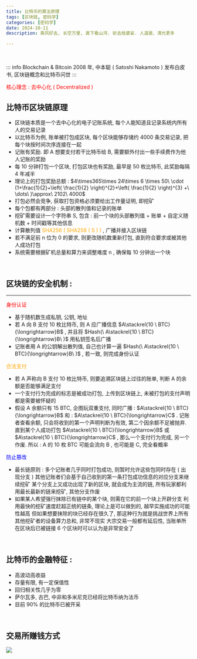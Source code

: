 ```yaml
---
title: 比特币的算法原理
tags: [区块链, 密码学]
categories: [密码学]
date: 2024-10-11
description: 乘风好去, 长空万里, 直下看山河. 斫去桂婆娑. 人道是、清光更多

---
```


<br/>

::: info Blockchain & Bitcoin
2008 年, 中本聪 ( Satoshi Nakamoto ) 发布白皮书, 区块链概念和比特币问世
:::

<font color=red >核心理念 : 去中心化  ( Decentralized )</font>
<br/>

## 比特币区块链原理 
- 区块链本质是一个去中心化的电子记账系统, 每个人能知道且记录系统内所有人的交易记录
- 以比特币为例, 账单被打包成区块, 每个区块能够存储约 4000 条交易记录, 把每个块按时间次序连接在一起
- 记账有奖励. 即 A 想要支付若干比特币给 B, 需要额外付出一些手续费作为他人记账的奖励
- 每 10 分钟打包一个区块, 打包区块也有奖励, 最早是 50 枚比特币, 此奖励每隔 4 年减半
- 理论上的打包奖励总额 :  $4\times365\times 24\times 6 \times 50\  \cdot (1+\frac{1}{2}+\left( \frac{1}{2} \right)^{2}+\left( \frac{1}{2} \right)^{3} +\ \dots\ )\approx\ 2102\ 4000$
- 打包必然会竞争, 获取打包资格必须要给出工作量证明, 即挖矿
- 每个包都有两部分 : 头部的散列值和记录的账单
- 挖矿需要设计一个字符串 S, 包含 : 前一个块的头部散列值 + 账单 + 自定义随机数 + 时间戳等其他信息 
- 计算散列值 <font color = orange>SHA256 ( SHA256 ( S ) )</font> ,  广播并接入区块链
- 若不满足前 n 位为 0 的要求, 则更改随机数重新打包, 直到符合要求或被其他人成功打包
- 系统需要根据矿机总量和算力来调整难度 n , 确保每 10 分钟出一个块 


<br/>

## 区块链的安全机制 :
___
  <font color = red>身份认证</font>
  - 基于随机数生成私钥, 公钥, 地址
  - 若 A 向 B 支付 10 枚比特币, 则 A 应广播信息 $A\stackrel{10 \ BTC}{\longrightarrow}B$ , 并且将 $Hash(\ A\stackrel{10 \ BTC}{\longrightarrow}B\ )$ 用私钥签名后广播
  - 记账者用 A 的公钥解出散列值, 自己也计算一遍  $Hash(\ A\stackrel{10 \ BTC}{\longrightarrow}B\ )$ , 若一致, 则完成身份认证

  <font color = orange>合法支付</font>
  - 若 A 声称向 B 支付 10 枚比特币, 则要追溯区块链上过往的账单, 判断 A 的余额是否能够满足支付
  - 一个支付行为完成的标志是被成功打包, 上传到区块链上, 未被打包的支付声明都是需要被怀疑的
  - 假设 A 余额只有 15 BTC, 企图玩双重支付, 同时广播 : $A\stackrel{10 \ BTC}{\longrightarrow}B$  和 : $A\stackrel{10 \ BTC}{\longrightarrow}C$ . 
	记账者查看余额, 只会将收到的第一个声明判断为有效, 第二个因余额不足被抛弃.
	直到某个人成功打包 $A\stackrel{10 \ BTC}{\longrightarrow}B$  或 $A\stackrel{10 \ BTC}{\longrightarrow}C$ , 那么一个支付行为完成, 另一个作废.
	所以 : A 的 10 枚 BTC 可能会流向 B , 也可能是 C, 完全看概率

  <font color = blue>防止篡改</font>
   - 最长链原则 : 多个记账者几乎同时打包成功, 则暂时允许这些包同时存在 ( 出现分支 )
	 其他记账者们会基于自己收到的第一条打包成功信息的对应分支来继续挖矿
	 某个分支上又成功出现了新的区块, 就会成为主流的链, 所有玩家都利用最长最新的链来挖矿, 其他分支作废
   - 如果某人希望强行抹除已有链中的某个块, 则需在它的前一个块上开辟分支
	 利用最快的挖矿速度赶超正统的链条, 理论上是可以做到的, 越早实施成功的可能性越高
	 但如果想要抹除的块已经存在很久了, 那这种行为就是挑战世界上所有其他挖矿者的设备算力总和, 非常不现实
	 大宗交易一般都有延后性, 当账单所在区块后已被链接 6 个区块时可以认为是非常安全了


<br/>

## 比特币的金融特征 :
- 高波动高收益
- 存量有限, 有一定保值性
- 回归相关性几乎为零
- 萨尔瓦多, 古巴, 中非和多米尼克已经将比特币纳为法币
- 目前 90% 的比特币已被开采

<br/>

## 交易所赚钱方式
![](https://dales-1320948803.cos.ap-beijing.myqcloud.com/cptcrc.png)

<br/>
<br/>
